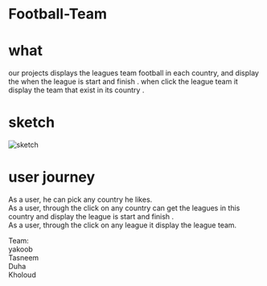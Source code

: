 # Football-Team
# what
our projects displays the leagues team football in each country, and display the when the league is start and finish .
when click the league team it display the team that exist in its country . 

# sketch
![sketch](https://user-images.githubusercontent.com/55299644/74412141-74f2ca80-4e45-11ea-8bb9-4dcf2778dabe.jpg)

# user journey
As a user, he can pick any country he likes.<br>
As a user, through the click on any country can get the leagues in this country and display the league is start and finish .<br> 
As a user, through the click on any league it display the league team.<br>


Team:<br>
yakoob<br>
Tasneem<br>
Duha<br>
Kholoud<br>



